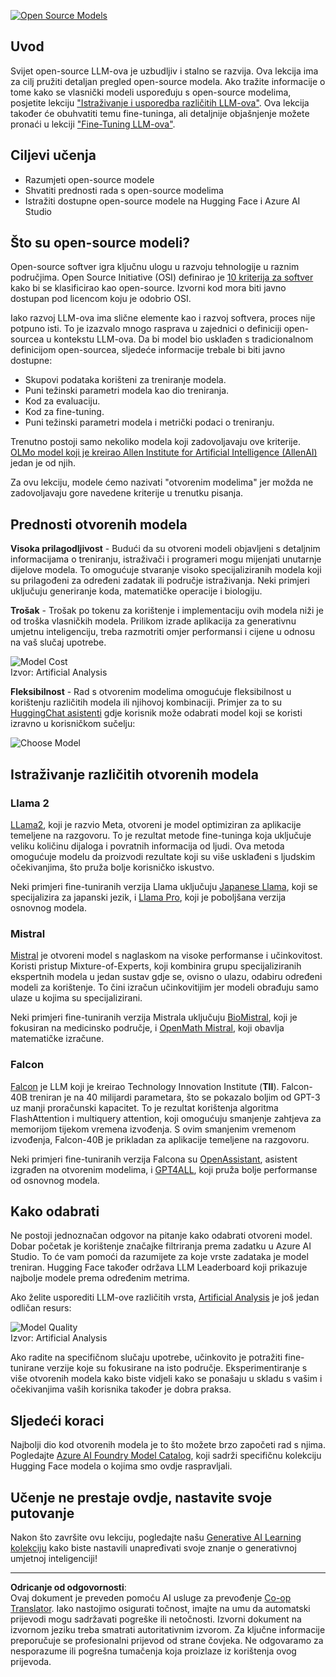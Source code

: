 <!--
CO_OP_TRANSLATOR_METADATA:
{
  "original_hash": "a2a83aac52158c23161046cbd13faa2b",
  "translation_date": "2025-10-18T01:37:31+00:00",
  "source_file": "16-open-source-models/README.md",
  "language_code": "hr"
}
-->
[![Open Source Models](../../../translated_images/16-lesson-banner.6b56555e8404fda1716382db4832cecbe616ccd764de381f0af6cfd694d05f74.hr.png)](https://youtu.be/CuICgfuHFSg?si=x8SpFRUsIxM9dohN)

## Uvod

Svijet open-source LLM-ova je uzbudljiv i stalno se razvija. Ova lekcija ima za cilj pružiti detaljan pregled open-source modela. Ako tražite informacije o tome kako se vlasnički modeli uspoređuju s open-source modelima, posjetite lekciju ["Istraživanje i usporedba različitih LLM-ova"](../02-exploring-and-comparing-different-llms/README.md?WT.mc_id=academic-105485-koreyst). Ova lekcija također će obuhvatiti temu fine-tuninga, ali detaljnije objašnjenje možete pronaći u lekciji ["Fine-Tuning LLM-ova"](../18-fine-tuning/README.md?WT.mc_id=academic-105485-koreyst).

## Ciljevi učenja

- Razumjeti open-source modele
- Shvatiti prednosti rada s open-source modelima
- Istražiti dostupne open-source modele na Hugging Face i Azure AI Studio

## Što su open-source modeli?

Open-source softver igra ključnu ulogu u razvoju tehnologije u raznim područjima. Open Source Initiative (OSI) definirao je [10 kriterija za softver](https://web.archive.org/web/20241126001143/https://opensource.org/osd?WT.mc_id=academic-105485-koreyst) kako bi se klasificirao kao open-source. Izvorni kod mora biti javno dostupan pod licencom koju je odobrio OSI.

Iako razvoj LLM-ova ima slične elemente kao i razvoj softvera, proces nije potpuno isti. To je izazvalo mnogo rasprava u zajednici o definiciji open-sourcea u kontekstu LLM-ova. Da bi model bio usklađen s tradicionalnom definicijom open-sourcea, sljedeće informacije trebale bi biti javno dostupne:

- Skupovi podataka korišteni za treniranje modela.
- Puni težinski parametri modela kao dio treniranja.
- Kod za evaluaciju.
- Kod za fine-tuning.
- Puni težinski parametri modela i metrički podaci o treniranju.

Trenutno postoji samo nekoliko modela koji zadovoljavaju ove kriterije. [OLMo model koji je kreirao Allen Institute for Artificial Intelligence (AllenAI)](https://huggingface.co/allenai/OLMo-7B?WT.mc_id=academic-105485-koreyst) jedan je od njih.

Za ovu lekciju, modele ćemo nazivati "otvorenim modelima" jer možda ne zadovoljavaju gore navedene kriterije u trenutku pisanja.

## Prednosti otvorenih modela

**Visoka prilagodljivost** - Budući da su otvoreni modeli objavljeni s detaljnim informacijama o treniranju, istraživači i programeri mogu mijenjati unutarnje dijelove modela. To omogućuje stvaranje visoko specijaliziranih modela koji su prilagođeni za određeni zadatak ili područje istraživanja. Neki primjeri uključuju generiranje koda, matematičke operacije i biologiju.

**Trošak** - Trošak po tokenu za korištenje i implementaciju ovih modela niži je od troška vlasničkih modela. Prilikom izrade aplikacija za generativnu umjetnu inteligenciju, treba razmotriti omjer performansi i cijene u odnosu na vaš slučaj upotrebe.

![Model Cost](../../../translated_images/model-price.3f5a3e4d32ae00b465325159e1f4ebe7b5861e95117518c6bfc37fe842950687.hr.png)  
Izvor: Artificial Analysis

**Fleksibilnost** - Rad s otvorenim modelima omogućuje fleksibilnost u korištenju različitih modela ili njihovoj kombinaciji. Primjer za to su [HuggingChat asistenti](https://huggingface.co/chat?WT.mc_id=academic-105485-koreyst) gdje korisnik može odabrati model koji se koristi izravno u korisničkom sučelju:

![Choose Model](../../../translated_images/choose-model.f095d15bbac922141591fd4fac586dc8d25e69b42abf305d441b84c238e293f2.hr.png)

## Istraživanje različitih otvorenih modela

### Llama 2

[LLama2](https://huggingface.co/meta-llama?WT.mc_id=academic-105485-koreyst), koji je razvio Meta, otvoreni je model optimiziran za aplikacije temeljene na razgovoru. To je rezultat metode fine-tuninga koja uključuje veliku količinu dijaloga i povratnih informacija od ljudi. Ova metoda omogućuje modelu da proizvodi rezultate koji su više usklađeni s ljudskim očekivanjima, što pruža bolje korisničko iskustvo.

Neki primjeri fine-tuniranih verzija Llama uključuju [Japanese Llama](https://huggingface.co/elyza/ELYZA-japanese-Llama-2-7b?WT.mc_id=academic-105485-koreyst), koji se specijalizira za japanski jezik, i [Llama Pro](https://huggingface.co/TencentARC/LLaMA-Pro-8B?WT.mc_id=academic-105485-koreyst), koji je poboljšana verzija osnovnog modela.

### Mistral

[Mistral](https://huggingface.co/mistralai?WT.mc_id=academic-105485-koreyst) je otvoreni model s naglaskom na visoke performanse i učinkovitost. Koristi pristup Mixture-of-Experts, koji kombinira grupu specijaliziranih ekspertnih modela u jedan sustav gdje se, ovisno o ulazu, odabiru određeni modeli za korištenje. To čini izračun učinkovitijim jer modeli obrađuju samo ulaze u kojima su specijalizirani.

Neki primjeri fine-tuniranih verzija Mistrala uključuju [BioMistral](https://huggingface.co/BioMistral/BioMistral-7B?text=Mon+nom+est+Thomas+et+mon+principal?WT.mc_id=academic-105485-koreyst), koji je fokusiran na medicinsko područje, i [OpenMath Mistral](https://huggingface.co/nvidia/OpenMath-Mistral-7B-v0.1-hf?WT.mc_id=academic-105485-koreyst), koji obavlja matematičke izračune.

### Falcon

[Falcon](https://huggingface.co/tiiuae?WT.mc_id=academic-105485-koreyst) je LLM koji je kreirao Technology Innovation Institute (**TII**). Falcon-40B treniran je na 40 milijardi parametara, što se pokazalo boljim od GPT-3 uz manji proračunski kapacitet. To je rezultat korištenja algoritma FlashAttention i multiquery attention, koji omogućuju smanjenje zahtjeva za memorijom tijekom vremena izvođenja. S ovim smanjenim vremenom izvođenja, Falcon-40B je prikladan za aplikacije temeljene na razgovoru.

Neki primjeri fine-tuniranih verzija Falcona su [OpenAssistant](https://huggingface.co/OpenAssistant/falcon-40b-sft-top1-560?WT.mc_id=academic-105485-koreyst), asistent izgrađen na otvorenim modelima, i [GPT4ALL](https://huggingface.co/nomic-ai/gpt4all-falcon?WT.mc_id=academic-105485-koreyst), koji pruža bolje performanse od osnovnog modela.

## Kako odabrati

Ne postoji jednoznačan odgovor na pitanje kako odabrati otvoreni model. Dobar početak je korištenje značajke filtriranja prema zadatku u Azure AI Studio. To će vam pomoći da razumijete za koje vrste zadataka je model treniran. Hugging Face također održava LLM Leaderboard koji prikazuje najbolje modele prema određenim metrima.

Ako želite usporediti LLM-ove različitih vrsta, [Artificial Analysis](https://artificialanalysis.ai/?WT.mc_id=academic-105485-koreyst) je još jedan odličan resurs:

![Model Quality](../../../translated_images/model-quality.aaae1c22e00f7ee1cd9dc186c611ac6ca6627eabd19e5364dce9e216d25ae8a5.hr.png)  
Izvor: Artificial Analysis

Ako radite na specifičnom slučaju upotrebe, učinkovito je potražiti fine-tunirane verzije koje su fokusirane na isto područje. Eksperimentiranje s više otvorenih modela kako biste vidjeli kako se ponašaju u skladu s vašim i očekivanjima vaših korisnika također je dobra praksa.

## Sljedeći koraci

Najbolji dio kod otvorenih modela je to što možete brzo započeti rad s njima. Pogledajte [Azure AI Foundry Model Catalog](https://ai.azure.com?WT.mc_id=academic-105485-koreyst), koji sadrži specifičnu kolekciju Hugging Face modela o kojima smo ovdje raspravljali.

## Učenje ne prestaje ovdje, nastavite svoje putovanje

Nakon što završite ovu lekciju, pogledajte našu [Generative AI Learning kolekciju](https://aka.ms/genai-collection?WT.mc_id=academic-105485-koreyst) kako biste nastavili unapređivati svoje znanje o generativnoj umjetnoj inteligenciji!

---

**Odricanje od odgovornosti**:  
Ovaj dokument je preveden pomoću AI usluge za prevođenje [Co-op Translator](https://github.com/Azure/co-op-translator). Iako nastojimo osigurati točnost, imajte na umu da automatski prijevodi mogu sadržavati pogreške ili netočnosti. Izvorni dokument na izvornom jeziku treba smatrati autoritativnim izvorom. Za ključne informacije preporučuje se profesionalni prijevod od strane čovjeka. Ne odgovaramo za nesporazume ili pogrešna tumačenja koja proizlaze iz korištenja ovog prijevoda.